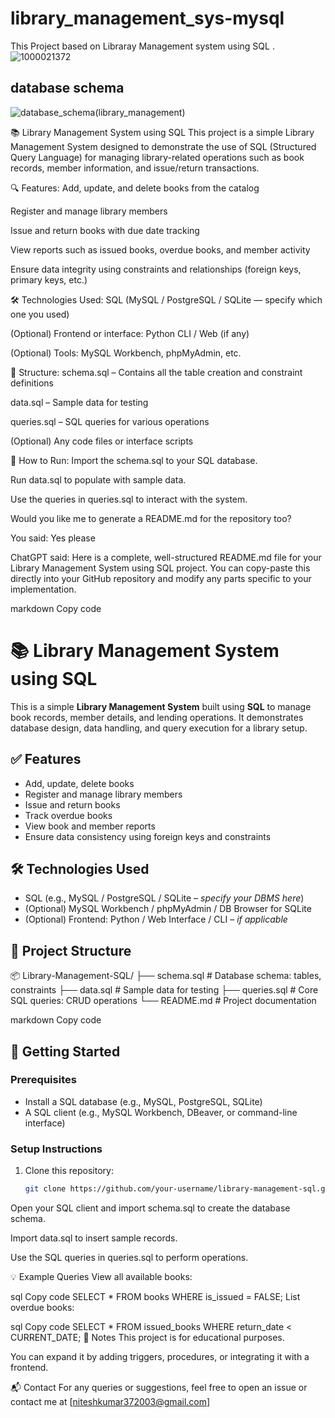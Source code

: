 # library_management_sys-mysql
This Project based on Libraray Management system using SQL .
![1000021372](https://github.com/user-attachments/assets/cfd1f41f-0fd1-4928-a282-25045725aa2d)


## database schema 

![database_schema(library_management)](https://github.com/user-attachments/assets/d3fcabf4-a17d-43bb-a892-3a5941fc16e6)



📚 Library Management System using SQL
This project is a simple Library Management System designed to demonstrate the use of SQL (Structured Query Language) for managing library-related operations such as book records, member information, and issue/return transactions.

🔍 Features:
Add, update, and delete books from the catalog

Register and manage library members

Issue and return books with due date tracking

View reports such as issued books, overdue books, and member activity

Ensure data integrity using constraints and relationships (foreign keys, primary keys, etc.)

🛠️ Technologies Used:
SQL (MySQL / PostgreSQL / SQLite — specify which one you used)

(Optional) Frontend or interface: Python CLI / Web (if any)

(Optional) Tools: MySQL Workbench, phpMyAdmin, etc.

📁 Structure:
schema.sql – Contains all the table creation and constraint definitions

data.sql – Sample data for testing

queries.sql – SQL queries for various operations

(Optional) Any code files or interface scripts

🚀 How to Run:
Import the schema.sql to your SQL database.

Run data.sql to populate with sample data.

Use the queries in queries.sql to interact with the system.

Would you like me to generate a README.md for the repository too?






You said:
Yes please 


ChatGPT said:
Here is a complete, well-structured README.md file for your Library Management System using SQL project. You can copy-paste this directly into your GitHub repository and modify any parts specific to your implementation.

markdown
Copy code
# 📚 Library Management System using SQL

This is a simple **Library Management System** built using **SQL** to manage book records, member details, and lending operations. It demonstrates database design, data handling, and query execution for a library setup.

## ✅ Features

- Add, update, delete books
- Register and manage library members
- Issue and return books
- Track overdue books
- View book and member reports
- Ensure data consistency using foreign keys and constraints

## 🛠️ Technologies Used

- SQL (e.g., MySQL / PostgreSQL / SQLite – _specify your DBMS here_)
- (Optional) MySQL Workbench / phpMyAdmin / DB Browser for SQLite
- (Optional) Frontend: Python / Web Interface / CLI – _if applicable_

## 📁 Project Structure

📦 Library-Management-SQL/
├── schema.sql # Database schema: tables, constraints
├── data.sql # Sample data for testing
├── queries.sql # Core SQL queries: CRUD operations
└── README.md # Project documentation

markdown
Copy code

## 🚀 Getting Started

### Prerequisites

- Install a SQL database (e.g., MySQL, PostgreSQL, SQLite)
- A SQL client (e.g., MySQL Workbench, DBeaver, or command-line interface)

### Setup Instructions

1. Clone this repository:
   ```bash
   git clone https://github.com/your-username/library-management-sql.git
Open your SQL client and import schema.sql to create the database schema.

Import data.sql to insert sample records.

Use the SQL queries in queries.sql to perform operations.

💡 Example Queries
View all available books:

sql
Copy code
SELECT * FROM books WHERE is_issued = FALSE;
List overdue books:

sql
Copy code
SELECT * FROM issued_books WHERE return_date < CURRENT_DATE;
📌 Notes
This project is for educational purposes.

You can expand it by adding triggers, procedures, or integrating it with a frontend.

📬 Contact
For any queries or suggestions, feel free to open an issue or contact me at [niteshkumar372003@gmail.com]

